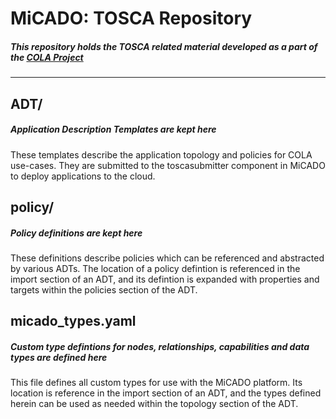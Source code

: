 # MiCADO: TOSCA Repository


##### This repository holds the TOSCA related material developed as a part of the [COLA Project](https://project-cola.eu/)
------------
## ADT/
##### Application Description Templates are kept here
These templates describe the application topology and policies for COLA use-cases. They are submitted to the toscasubmitter component in MiCADO to deploy applications to the cloud.

## policy/
##### Policy definitions are kept here
These definitions describe policies which can be referenced and abstracted by various ADTs. The location of a policy defintion is referenced in the import section of an ADT, and its defintion is expanded with properties and targets within the policies section of the ADT.

## micado_types.yaml
##### Custom type defintions for nodes, relationships, capabilities and data types are defined here
This file defines all custom types for use with the MiCADO platform. Its location is reference in the import section of an ADT, and the types defined herein can be used as needed within the topology section of the ADT.
